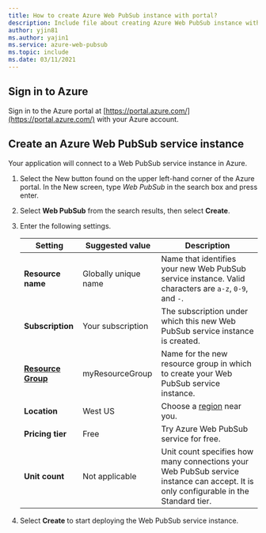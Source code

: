 ```yaml
---
title: How to create Azure Web PubSub instance with portal?
description: Include file about creating Azure Web PubSub instance with portal
author: yjin81
ms.author: yajin1
ms.service: azure-web-pubsub
ms.topic: include 
ms.date: 03/11/2021
---
```


## Sign in to Azure

Sign in to the Azure portal at [https://portal.azure.com/](https://portal.azure.com/) with your Azure account.

## Create an Azure Web PubSub service instance

Your application will connect to a Web PubSub service instance in Azure.

1. Select the New button found on the upper left-hand corner of the Azure portal. In the New screen, type *Web PubSub* in the search box and press enter.

1. Select **Web PubSub** from the search results, then select **Create**.

1. Enter the following settings.

    | Setting      | Suggested value  | Description                                        |
    | ------------ |  ------- | -------------------------------------------------- |
    | **Resource name** | Globally unique name | Name that identifies your new Web PubSub service instance. Valid characters are `a-z`, `0-9`, and `-`.  | 
    | **Subscription** | Your subscription | The subscription under which this new Web PubSub service instance is created. | 
    | **[Resource Group](../../azure-resource-manager/management/overview.md)** |  myResourceGroup | Name for the new resource group in which to create your Web PubSub service instance. | 
    | **Location** | West US | Choose a [region](https://azure.microsoft.com/regions/) near you. |
    | **Pricing tier** | Free | Try Azure Web PubSub service for free. |
    | **Unit count** |  Not applicable | Unit count specifies how many connections your Web PubSub service instance can accept. It is only configurable in the Standard tier. |

1. Select **Create** to start deploying the Web PubSub service instance.
